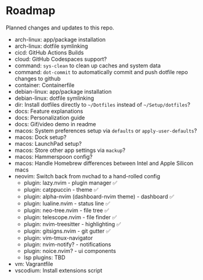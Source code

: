 # Roadmap

Planned changes and updates to this repo.

- arch-linux: app/package installation
- arch-linux: dotfile symlinking
- cicd: GitHub Actions Builds
- cloud: GitHub Codespaces support?
- command: `sys-clean` to clean up caches and system data
- command: `dot-commit` to automatically commit and push dotfile repo changes to
  github
- container: Containerfile
- debian-linux: app/package installation
- debian-linux: dotfile symlinking
- dir: Install dotfiles directly to `~/Dotfiles` instead of `~/Setup/dotfiles`?
- docs: Feature explanations
- docs: Personalization guide
- docs: Gif/video demo in readme
- macos: System preferences setup via `defaults` or `apply-user-defaults`?
- macos: Dock setup?
- macos: LaunchPad setup?
- macos: Store other app settings via `mackup`?
- macos: Hammerspoon config?
- macos: Handle Homebrew differences between Intel and Apple Silicon macs
- neovim: Switch back from nvchad to a hand-rolled config
  - plugin: lazy.nvim - plugin manager ✅
  - plugin: catppuccin - theme ✅
  - plugin: alpha-nvim (dashboard-nvim theme) - dashboard ✅
  - plugin: lualine.nvim - status line ✅
  - plugin: neo-tree.nvim - file tree ✅
  - plugin: telescope.nvim - file finder ✅
  - plugin: nvim-treesitter - highlighting ✅
  - plugin: gitsigns.nvim - git gutter ✅
  - plugin: vim-tmux-navigator
  - plugin: nvim-notify? - notifications
  - plugin: noice.nvim? - ui components
  - lsp plugins: TBD
- vm: Vagrantfile
- vscodium: Install extensions script
